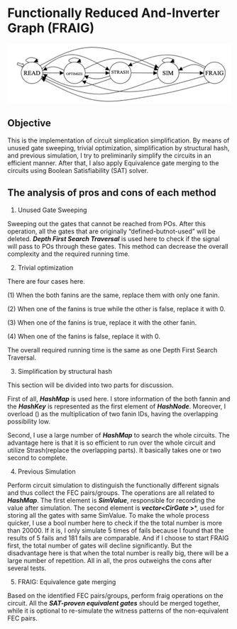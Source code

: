 # Functionally Reduced And-Inverter Graph (FRAIG)

<img src="https://github.com/PierreSue/FRAIG/blob/master/Diagram.png">

## Objective

This is the implementation of circuit simplication simplification. By means of unused gate sweeping, trivial optimization, simplification by structural hash, and previous simulation, I try to preliminarily simplify the circuits in an efficient manner. After that, I also apply Equivalence gate merging to the circuits using Boolean Satisfiability (SAT) solver. 

## The analysis of pros and cons of each method
1. Unused Gate Sweeping

Sweeping out the gates that cannot be reached from POs. After this operation, all the gates that are originally “defined-butnot-used” will be deleted. ***Depth First Search Traversal*** is used here to check if the signal will pass to POs through these gates. This method can decrease the overall complexity and the required running time.

2. Trivial optimization

There are four cases here. 

(1) When the both fanins are the same, replace them with only one fanin.

(2) When one of the fanins is true while the other is false, replace it with 0.

(3) When one of the fanins is true, replace it with the other fanin.

(4) When one of the fanins is false, replace it with 0.

The overall required running time is the same as one Depth First Search Traversal.

3. Simplification by structural hash

This section will be divided into two parts for discussion.

First of all, ***HashMap*** is used here. I store information of the both fannin and the ***HashKey*** is represented as the first element of ***HashNode***. Moreover, I overload () as the multiplication of two fanin IDs, having the overlapping possibility low.

Second, I use a large number of ***HashMap*** to search the whole circuits. The advantage here is that it is so efficient to run over the whole circuit and utilize Strash(replace the overlapping parts). It basically takes one or two second to complete.

4. Previous Simulation

Perform circuit simulation to distinguish the functionally different signals and thus collect the FEC pairs/groups. The operations are all related to ***HashMap***. The first element is ***SimValue***, responsible for recording the value after simulation. The second element is ***vector<CirGate* >***, used for storing all the gates with same SimValue. To make the whole process quicker, I use a bool number here to check if the the total number is more than 20000. If it is, I only simulate 5 times of fails because I found that the results of 5 fails and 181 fails are comparable. And if I choose to start FRAIG first, the total number of gates will decline significantly. But the disadvantage here is that when the total number is really big, there will be a large number of repetition. All in all, the pros outweighs the cons after several tests.

5. FRAIG: Equivalence gate merging

Based on the identified FEC pairs/groups, perform fraig operations on the circuit. All the ***SAT-proven equivalent gates*** should be merged together, while it is optional to re-simulate the witness patterns of the non-equivalent FEC pairs. 
